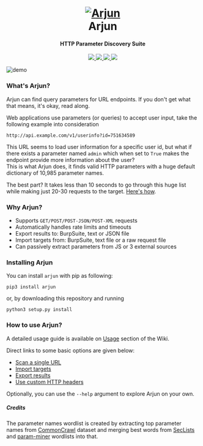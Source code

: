 
<h1 align="center">
  <br>
  <a href="https://github.com/s0md3v/Arjun"><img src="https://image.ibb.co/c618nq/arjun.png" alt="Arjun"></a>
  <br>
  Arjun
  <br>
</h1>

<h4 align="center">HTTP Parameter Discovery Suite</h4>

<p align="center">
  <a href="https://github.com/s0md3v/Arjun/releases">
    <img src="https://img.shields.io/github/release/s0md3v/Arjun.svg">
  </a>
  <a href="https://pypi.python.org/pypi/arjun/">
    <img src="https://img.shields.io/pypi/v/arjun.svg">
  </a>
  <a href="https://github.com/s0md3v/Arjun/issues?q=is%3Aissue+is%3Aclosed">
      <img src="https://img.shields.io/github/issues-closed-raw/s0md3v/Arjun?color=dark-green&label=issues%20fixed">
  </a>
  <a href="https://travis-ci.com/s0md3v/Arjun">
      <img src="https://img.shields.io/travis/com/s0md3v/Arjun.svg?color=dark-green&label=tests">
  </a>
</p>

![demo](https://i.ibb.co/p3VKSRJ/arjun-demo.png)

### What's Arjun?

Arjun can find query parameters for URL endpoints. If you don't get what that means, it's okay, read along.

Web applications use parameters (or queries) to accept user input, take the following example into consideration

`http://api.example.com/v1/userinfo?id=751634589`

This URL seems to load user information for a specific user id, but what if there exists a parameter named `admin` which when set to `True` makes the endpoint provide more information about the user?\
This is what Arjun does, it finds valid HTTP parameters with a huge default dictionary of 10,985 parameter names.

The best part? It takes less than 10 seconds to go through this huge list while making just 20-30 requests to the target. [Here's how](https://github.com/s0md3v/Arjun/wiki/How-Arjun-works%3F).

### Why Arjun?

- Supports `GET/POST/POST-JSON/POST-XML` requests
- Automatically handles rate limits and timeouts
- Export results to: BurpSuite, text or JSON file
- Import targets from: BurpSuite, text file or a raw request file
- Can passively extract parameters from JS or 3 external sources

### Installing Arjun


You can install `arjun` with pip as following:
```
pip3 install arjun
```

or, by downloading this repository and running
```
python3 setup.py install
```

### How to use Arjun?

A detailed usage guide is available on [Usage](https://github.com/s0md3v/Arjun/wiki/Usage) section of the Wiki.

Direct links to some basic options are given below:

- [Scan a single URL](https://github.com/s0md3v/Arjun/wiki/Usage#scan-a-single-url)
- [Import targets](https://github.com/s0md3v/Arjun/wiki/Usage#import-multiple-targets)
- [Export results](https://github.com/s0md3v/Arjun/wiki/Usage#save-output-to-a-file)
- [Use custom HTTP headers](https://github.com/s0md3v/Arjun/wiki/Usage#use-custom-http-headers)

Optionally, you can use the `--help` argument to explore Arjun on your own.

##### Credits
The parameter names wordlist is created by extracting top parameter names from [CommonCrawl](http://commoncrawl.org) dataset and merging best words from [SecLists](https://github.com/danielmiessler/SecLists) and [param-miner](https://github.com/PortSwigger/param-miner) wordlists into that.
